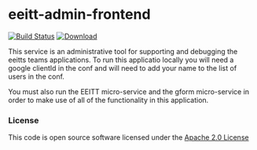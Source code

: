 # eeitt-admin-frontend

[![Build Status](https://travis-ci.org/hmrc/eeitt-admin-frontend.svg)](https://travis-ci.org/hmrc/eeitt-admin-frontend) [ ![Download](https://api.bintray.com/packages/hmrc/releases/eeitt-admin-frontend/images/download.svg) ](https://bintray.com/hmrc/releases/eeitt-admin-frontend/_latestVersion)

This service is an administrative tool for supporting and debugging the eeitts teams applications.
To run this applicatio locally you will need a google clientId in the conf and will need to add your name to the list of users in the conf.

You must also run the EEITT micro-service and the gform micro-service in order to make use of all of the functionality in this application.

### License

This code is open source software licensed under the [Apache 2.0 License]("http://www.apache.org/licenses/LICENSE-2.0.html")